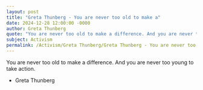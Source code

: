 ```yaml
---
layout: post
title: "Greta Thunberg - You are never too old to make a"
date: 2024-12-28 12:00:00 -0000
author: Greta Thunberg
quote: "You are never too old to make a difference. And you are never too young to take action."
subject: Activism
permalink: /Activism/Greta Thunberg/Greta Thunberg - You are never too old to make a
---
```


You are never too old to make a difference. And you are never too young to take action.

- Greta Thunberg
